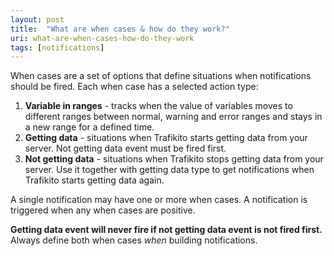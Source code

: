 ```yaml
---
layout: post
title:  "What are when cases & how do they work?"
uri: what-are-when-cases-how-do-they-work
tags: [notifications]
---
```


When cases are a set of options that define situations when notifications should be fired. Each when case has a selected action type:

<!-- more -->

1.  **Variable in ranges** - tracks when the value of variables moves to different ranges between normal, warning and error ranges and stays in a new range for a defined time.
2.  **Getting data** - situations when Trafikito starts getting data from your server. Not getting data event must be fired first.
3.  **Not getting data** - situations when Trafikito stops getting data from your server. Use it together with getting data type to get notifications when Trafikito starts getting data again.

A single notification may have one or more when cases. A notification is triggered when any when cases are positive.

**Getting data event will never fire if not getting data event is not fired first.** Always define both when cases _when_ building notifications.